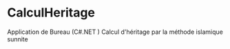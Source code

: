 # CalculHeritage
Application de Bureau
(C#.NET )
Calcul d'héritage par la méthode islamique sunnite
